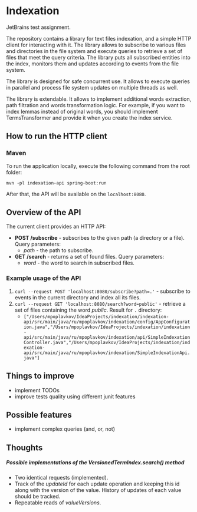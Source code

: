 # Indexation
JetBrains test assignment.

The repository contains a library for text files indexation, and a simple HTTP client for interacting with it. 
The library allows to subscribe to various files and directories in the file system and execute queries to retrieve a set of files that meet the query criteria. 
The library puts all subscribed entities into the index, monitors them and updates according to events from the file system.

The library is designed for safe concurrent use. 
It allows to execute queries in parallel and process file system updates on multiple threads as well.

The library is extendable. 
It allows to implement additional words extraction, path filtration and words transformation logic.
For example, if you want to index lemmas instead of original words, you should implement TermsTransformer and provide it when you create the index service. 

## How to run the HTTP client
### Maven
To run the application locally, execute the following command from the root folder:
```
mvn -pl indexation-api spring-boot:run
```
After that, the API will be available on the ```localhost:8080```.

## Overview of the API
The current client provides an HTTP API:

* **POST /subscribe** - subscribes to the given path (a directory or a file). Query parameters:
    * *path* - the path to subscribe.
* **GET /search** - returns a set of found files. Query parameters:
    * *word* - the word to search in subscribed files.
  
### Example usage of the API

1. ```curl --request POST 'localhost:8080/subscribe?path=.'``` - subscribe to events in the current directory and index all its files.
2. ```curl --request GET 'localhost:8080/search?word=public'``` - retrieve a set of files containing the word *public*. Result for ```.``` directory:
    * ```["/Users/mpoplavkov/IdeaProjects/indexation/indexation-api/src/main/java/ru/mpoplavkov/indexation/config/AppConfiguration.java","/Users/mpoplavkov/IdeaProjects/indexation/indexation-api/src/main/java/ru/mpoplavkov/indexation/api/SimpleIndexationController.java","/Users/mpoplavkov/IdeaProjects/indexation/indexation-api/src/main/java/ru/mpoplavkov/indexation/SimpleIndexationApi.java"]```

## Things to improve

* implement TODOs
* improve tests quality using different junit features

## Possible features

* implement complex queries (and, or, not)

## Thoughts

##### Possible implementations of the VersionedTermIndex.search() method

* Two identical requests (implemented).
* Track of the *updateId* for each update operation and keeping this id along with the version of the value. History of updates of each value should be tracked.
* Repeatable reads of *valueVersions*.
